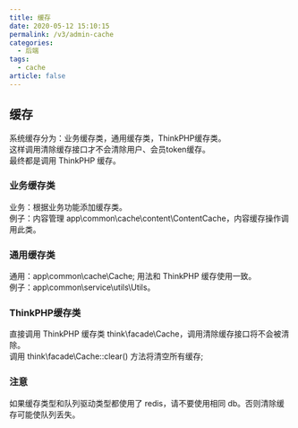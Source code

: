 ```yaml
---
title: 缓存
date: 2020-05-12 15:10:15
permalink: /v3/admin-cache
categories: 
  - 后端
tags: 
  - cache
article: false
---
```


## 缓存
系统缓存分为：业务缓存类，通用缓存类，ThinkPHP缓存类。  
这样调用清除缓存接口才不会清除用户、会员token缓存。  
最终都是调用 ThinkPHP 缓存。

### 业务缓存类
业务：根据业务功能添加缓存类。  
例子：内容管理 app\common\cache\content\ContentCache，内容缓存操作调用此类。

### 通用缓存类
通用：app\common\cache\Cache; 用法和 ThinkPHP 缓存使用一致。  
例子：app\common\service\utils\Utils。

### ThinkPHP缓存类
直接调用 ThinkPHP 缓存类 think\facade\Cache，调用清除缓存接口将不会被清除。  
调用 think\facade\Cache::clear() 方法将清空所有缓存; 

### 注意
如果缓存类型和队列驱动类型都使用了 redis，请不要使用相同 db。否则清除缓存可能使队列丢失。
